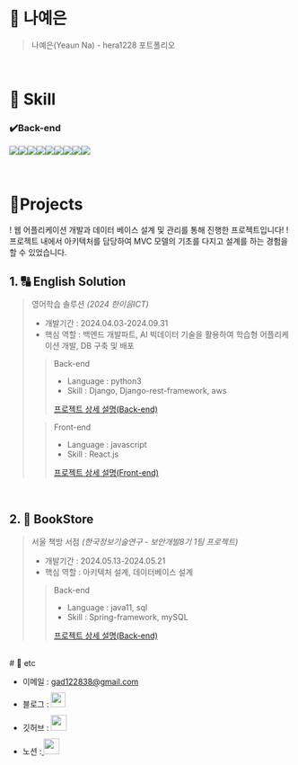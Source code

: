 # 📜 나예은 

> 나예은(Yeaun Na) - hera1228 포트폴리오

<br />

# 👋 Skill

### ✔️Back-end
<img src="https://img.shields.io/badge/Spring-6DB33F?style=for-the-badge&logo=Spring&logoColor=green"><img src="https://img.shields.io/badge/Spring Boot-6DB33F?style=for-the-badge&logo=Spring Boot&logoColor=yellow"><img src="https://img.shields.io/badge/MySql-orange?style=for-the-badge&logo=MySql&logoColor=white"><img src="https://img.shields.io/badge/Python-blue?style=for-the-badge&logo=Python&logoColor=yellow"><img src="https://img.shields.io/badge/Django-indigo?style=for-the-badge&logo=Django&logoColor=white"><img src="https://img.shields.io/badge/Git-gray?style=for-the-badge&logo=Git&logoColor=black"><img src="https://img.shields.io/badge/Postman-orange?style=for-the-badge&logo=Postman&logoColor=white"><img src="https://img.shields.io/badge/Sourcetree-yellowgreen?style=for-the-badge&logo=Sourcetree&logoColor=green"><img src="https://img.shields.io/badge/C-yellow?style=for-the-badge&logo=C&logoColor=orange">

<br />

# 📝Projects
! 웹 어플리케이션 개발과 데이터 베이스 설계 및 관리를 통해 진행한 프로젝트입니다!
!프로젝트 내에서 아키텍처를 담당하여 MVC 모델의 기초를 다지고 설계를 하는 경험을 할 수 있었습니다.

## 1. 🔠 English Solution

> 영어학습 솔루션 _(2024 한이음ICT)_
>
> - 개발기간 : 2024.04.03-2024.09.31
> - 핵심 역할 : 백엔드 개발파트, AI 빅데이터 기술을 활용하여 학습형 어플리케이션 개발, DB 구축 및 배포
>
>> Back-end
>> - Language : python3
>> - Skill : Django, Django-rest-framework, aws
>> 
>> [프로젝트 상세 설명(Back-end)](https://github.com/englishsolution/englishsolution_backend)  
>
>> Front-end
>> - Language : javascript
>> - Skill : React.js
>>
>> [프로젝트 상세 설명(Front-end)](https://github.com/englishsolution/englishsolution_frontend)

<br />

## 2. 📖 BookStore

> 서울 책방 서점 _(한국정보기술연구 - 보안개발8기 1팀 프로젝트)_
>
> - 개발기간 : 2024.05.13-2024.05.21
> - 핵심 역할 : 아키텍처 설계, 데이터베이스 설계
>
>> Back-end
>> - Language : java11, sql
>> - Skill : Spring-framework, mySQL
>> 
>> [프로젝트 상세 설명(Back-end)](https://github.com/hera1228/book_store)  

<br />
# 🎸 etc

- 이메일 : gad122838@gmail.com
- 블로그 : <a href="https://lahera.tistory.com/">
  <img src="https://user-images.githubusercontent.com/68724828/185885678-8f619bfa-1160-4bb4-a026-f758a4014f82.png" height="26px" style="margin-top: 10px" />
  </a>
- 깃허브 : <a href="https://github.com/hera1228">
  <img src="https://user-images.githubusercontent.com/68724828/185908612-22f4d219-78a7-4de7-bb02-deecaa63bffa.png" height="28px" style="margin-top: 10px" />
  </a>
- 노션 :<a href="https://www.notion.so/Problem-Solving-1bcc8cd0e55280048bf4d640535f1933">
  <img src="https://github.com/user-attachments/assets/72a2f731-ddd6-432f-ab64-ebd71535fb13" height="28px" style="margin-top: 10px" />
  </a>


